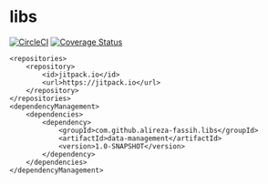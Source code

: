 # libs

[![CircleCI](https://circleci.com/gh/alireza-fassih/libs.svg?style=svg)](https://circleci.com/gh/alireza-fassih/libs)
[![Coverage Status](https://coveralls.io/repos/github/alireza-fassih/libs/badge.svg?branch=master)](https://coveralls.io/github/alireza-fassih/libs?branch=master)


    <repositories>
        <repository>
            <id>jitpack.io</id>
            <url>https://jitpack.io</url>
        </repository>
    </repositories>
    <dependencyManagement>
        <dependencies>
            <dependency>
                <groupId>com.github.alireza-fassih.libs</groupId>
                <artifactId>data-management</artifactId>
                <version>1.0-SNAPSHOT</version>
            </dependency>
        </dependencies>
    </dependencyManagement>
